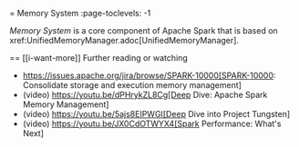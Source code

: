 = Memory System
:page-toclevels: -1

*Memory System* is a core component of Apache Spark that is based on xref:UnifiedMemoryManager.adoc[UnifiedMemoryManager].

== [[i-want-more]] Further reading or watching

* https://issues.apache.org/jira/browse/SPARK-10000[SPARK-10000: Consolidate storage and execution memory management]
* (video) https://youtu.be/dPHrykZL8Cg[Deep Dive: Apache Spark Memory Management]
* (video) https://youtu.be/5ajs8EIPWGI[Deep Dive into Project Tungsten]
* (video) https://youtu.be/JX0CdOTWYX4[Spark Performance: What's Next]
